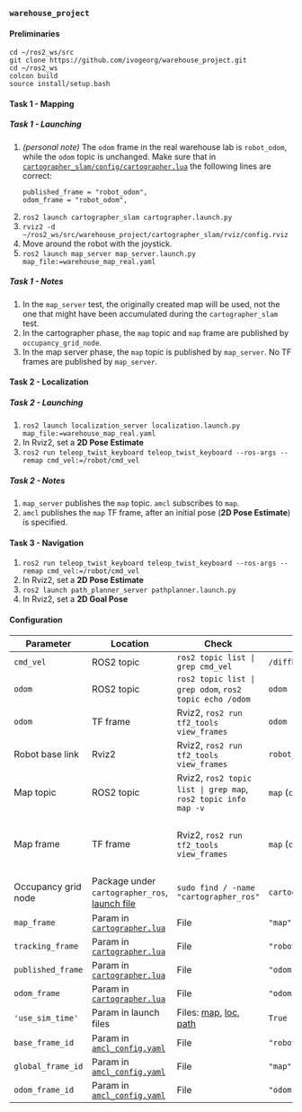 ### `warehouse_project`

#### Preliminaries

```
cd ~/ros2_ws/src
git clone https://github.com/ivogeorg/warehouse_project.git
cd ~/ros2_ws
colcon build
source install/setup.bash
```  

#### Task 1 - Mapping

##### _Task 1 - Launching_

1. _(personal note)_ The `odom` frame in the real warehouse lab is `robot_odom`, while the `odom` topic is unchanged. Make sure that in [`cartographer_slam/config/cartographer.lua`](cartographer_slam/config/cartographer.lua) the following lines are correct:
   ```
   published_frame = "robot_odom",
   odom_frame = "robot_odom",
   ```
2. `ros2 launch cartographer_slam cartographer.launch.py`
3. `rviz2 -d ~/ros2_ws/src/warehouse_project/cartographer_slam/rviz/config.rviz`
4. Move around the robot with the joystick.
5. `ros2 launch map_server map_server.launch.py map_file:=warehouse_map_real.yaml`

##### _Task 1 - Notes_

1. In the `map_server` test, the originally created map will be used, not the one that might have been accumulated during the `cartographer_slam` test.
2. In the cartographer phase, the `map` topic and `map` frame are published by `occupancy_grid_node`.
3. In the map server phase, the `map` topic is published by `map_server`. No TF frames are published by `map_server`.

#### Task 2 - Localization

##### _Task 2 - Launching_

1. `ros2 launch localization_server localization.launch.py map_file:=warehouse_map_real.yaml`
2. In Rviz2, set a **2D Pose Estimate**
3. `ros2 run teleop_twist_keyboard teleop_twist_keyboard --ros-args --remap cmd_vel:=/robot/cmd_vel`

##### _Task 2 - Notes_

1. `map_server` publishes the `map` topic. `amcl` subscribes to `map`.
2. `amcl` publishes the `map` TF frame, after an initial pose (**2D Pose Estimate**) is specified.

#### Task 3 - Navigation

1. `ros2 run teleop_twist_keyboard teleop_twist_keyboard --ros-args --remap cmd_vel:=/robot/cmd_vel`
2. In Rviz2, set a **2D Pose Estimate**
3. `ros2 launch path_planner_server pathplanner.launch.py`
4. In Rviz2, set a **2D Goal Pose**

#### Configuration

| Parameter | Location | Check | Simulator | Real robot | Documentation | Notes |
| --- | --- | --- | --- | --- | --- | --- |
| `cmd_vel` | ROS2 topic | `ros2 topic list \| grep cmd_vel` | `/diffbot_base_controller/cmd_vel_unstamped` | | |
| `odom` | ROS2 topic | `ros2 topic list \| grep odom`, `ros2 topic echo /odom` | `odom` | | | |
| `odom` | TF frame | Rviz2, `ros2 run tf2_tools view_frames` | `odom` | | | |
| Robot base link | Rviz2 | Rviz2, `ros2 run tf2_tools view_frames` | `robot_base_footprint` | | | |
| Map topic | ROS2 topic | Rviz2, `ros2 topic list \| grep map`, `ros2 topic info map -v` | `map` (`cartographer_occupancy_grid_node`) | | | |
| Map frame | TF frame | Rviz2, `ros2 run tf2_tools view_frames` | `map` (`cartographer_occupancy_grid_node`) | | | Assuming the publisher of the `map` topic |
| Occupancy grid node | Package under `cartographer_ros`, [launch file](cartographer_slam/launch/cartographer.launch.py) | `sudo find / -name "cartographer_ros"` | `cartographer_occupancy_grid_node` | | | |
| `map_frame` | Param in [`cartographer.lua`](cartographer_slam/config/cartographer.lua) | File | `"map"` | `"map"` | | |
| `tracking_frame` | Param in [`cartographer.lua`](cartographer_slam/config/cartographer.lua) | File | `"robot_base_footprint"` | `"robot_base_footprint"` | | |
| `published_frame` | Param in [`cartographer.lua`](cartographer_slam/config/cartographer.lua) | File | `"odom"` | `"robot_odom"` | | |
| `odom_frame` | Param in [`cartographer.lua`](cartographer_slam/config/cartographer.lua) | File | `"odom"` | `"robot_odom"` | | |
| `'use_sim_time'` | Param in launch files | Files: [map](map_server/launch/map_server.launch.py), [loc](localization_server/launch/localization.launch.py), [path](path_planner_server/launch/pathplanner.launch.py) | `True` | `False` | | |
| `base_frame_id` | Param in [`amcl_config.yaml`](localization_server/config/amcl_config.yaml) | File | `"robot_base_footprint"` |`"robot_base_footprint"` | | | 
| `global_frame_id` | Param in [`amcl_config.yaml`](localization_server/config/amcl_config.yaml) | File | `"map"` | `"map"` | | | 
| `odom_frame_id` | Param in [`amcl_config.yaml`](localization_server/config/amcl_config.yaml) | File | `"odom"` | `"robot_odom"` | |
